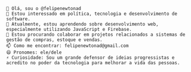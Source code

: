     👋 Olá, sou o @felipenewtonad
    👀 Estou interessado em política, tecnologia e desenvolvimento de software.
    🌱 Atualmente, estou aprendendo sobre desenvolvimento web, especialmente utilizando JavaScript e Firebase.
    💞️ Estou procurando colaborar em projetos relacionados a sistemas de gestão de compras, estoque e vendas.
    📫 Como me encontrar: felipenewtonad@gmail.com
    😄 Pronomes: ele/dele
    ⚡ Curiosidade: Sou um grande defensor de ideias progressistas e acredito no poder da tecnologia para melhorar a vida das pessoas.

<!---
felipenewtonad/felipenewtonad is a ✨ special ✨ repository because its `README.md` (this file) appears on your GitHub profile.
You can click the Preview link to take a look at your changes.
--->
